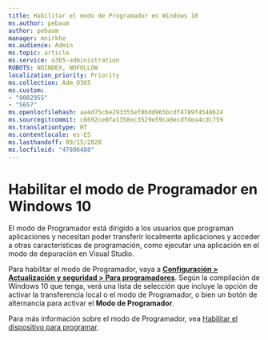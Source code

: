 ```yaml
---
title: Habilitar el modo de Programador en Windows 10
ms.author: pebaum
author: pebaum
manager: mnirkhe
ms.audience: Admin
ms.topic: article
ms.service: o365-administration
ROBOTS: NOINDEX, NOFOLLOW
localization_priority: Priority
ms.collection: Adm_O365
ms.custom:
- "9002955"
- "5657"
ms.openlocfilehash: aa4d75c6e293355ef0bdd965bcdf4789f4548624
ms.sourcegitcommit: c6692ce0fa1358ec3529e59ca0ecdfdea4cdc759
ms.translationtype: HT
ms.contentlocale: es-ES
ms.lasthandoff: 09/15/2020
ms.locfileid: "47806488"
---
```

# <a name="enable-developer-mode-in-windows-10"></a>Habilitar el modo de Programador en Windows 10

El modo de Programador está dirigido a los usuarios que programan aplicaciones y necesitan poder transferir localmente aplicaciones y acceder a otras características de programación, como ejecutar una aplicación en el modo de depuración en Visual Studio.

Para habilitar el modo de Programador, vaya a **[Configuración > Actualización y seguridad > Para programadores](ms-settings:developers?activationSource=GetHelp)**. Según la compilación de Windows 10 que tenga, verá una lista de selección que incluye la opción de activar la transferencia local o el modo de Programador, o bien un botón de alternancia para activar el **Modo de Programador**.

Para más información sobre el modo de Programador, vea [Habilitar el dispositivo para programar](https://docs.microsoft.com/windows/uwp/get-started/enable-your-device-for-development).
